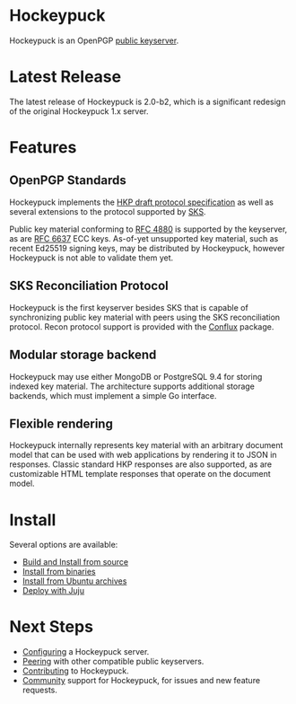 # Hockeypuck

Hockeypuck is an OpenPGP [public keyserver](https://en.wikipedia.org/wiki/Key_server_(cryptographic)).

# Latest Release

The latest release of Hockeypuck is 2.0-b2, which is a significant redesign of
the original Hockeypuck 1.x server.

# Features

## OpenPGP Standards

Hockeypuck implements the
[HKP draft protocol specification](http://ietfreport.isoc.org/idref/draft-shaw-openpgp-hkp/)
as well as several extensions to the protocol supported by [SKS](http://sks-keyservers.net/).

Public key material conforming to [RFC
4880](https://tools.ietf.org/html/rfc4880) is supported by the keyserver, as
are [RFC 6637](https://tools.ietf.org/html/rfc6637>) ECC keys. As-of-yet unsupported key
material, such as recent Ed25519 signing keys, may be distributed by
Hockeypuck, however Hockeypuck is not able to validate them yet.

## SKS Reconciliation Protocol
Hockeypuck is the first keyserver besides SKS that is capable of synchronizing public
key material with peers using the SKS reconciliation protocol. Recon protocol
support is provided with the [Conflux](https://gopkg.in/hockeypuck/conflux.v2) package.

## Modular storage backend

Hockeypuck may use either MongoDB or PostgreSQL 9.4 for storing indexed key
material. The architecture supports additional storage backends, which must
implement a simple Go interface.

## Flexible rendering

Hockeypuck internally represents key material with an arbitrary document model
that can be used with web applications by rendering it to JSON in responses.
Classic standard HKP responses are also supported, as are customizable HTML
template responses that operate on the document model.

# Install

Several options are available:
* [Build and Install from source](install-source.md)
* [Install from binaries](install-tarball.md)
* [Install from Ubuntu archives](install-ubuntu.md)
* [Deploy with Juju](juju.md)

# Next Steps

* [Configuring](configuration.md) a Hockeypuck server.
* [Peering](peering.md) with other compatible public keyservers.
* [Contributing](contributing.md) to Hockeypuck.
* [Community](community.md) support for Hockeypuck, for issues and new feature requests.

